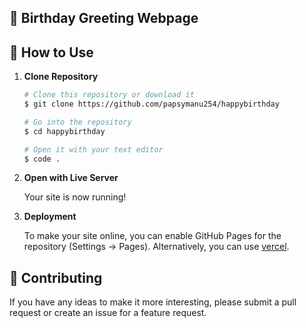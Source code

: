 ## 🎉 Birthday Greeting Webpage 


## 🚀 How to Use

1.  **Clone Repository**

    ```bash
    # Clone this repository or download it
    $ git clone https://github.com/papsymanu254/happybirthday

    # Go into the repository
    $ cd happybirthday

    # Open it with your text editor
    $ code .
    ```

2. **Open with Live Server**

    Your site is now running!

3. **Deployment**

    To make your site online, you can enable GitHub Pages for the repository (Settings -> Pages). Alternatively, you can use [vercel](https://www.vercel.com/).

## 📝 Contributing

If you have any ideas to make it more interesting, please submit a pull request or create an issue for a feature request.